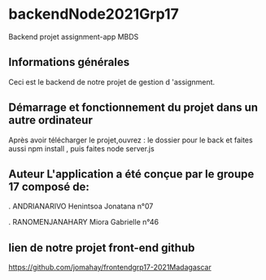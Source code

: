 # backendNode2021Grp17
Backend projet assignment-app MBDS

## Informations générales 

Ceci est le backend de notre projet de gestion d 'assignment.

 ## Démarrage et fonctionnement du projet dans un autre ordinateur 

Après avoir télécharger le projet,ouvrez : 
 le dossier pour le back et faites aussi npm install , 
puis faites node server.js 

## Auteur L'application a été conçue par le groupe 17 composé de:

 . ANDRIANARIVO Henintsoa Jonatana n°07

 . RANOMENJANAHARY Miora Gabrielle n°46 

## lien de notre projet front-end github
https://github.com/jomahay/frontendgrp17-2021Madagascar
